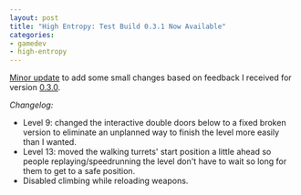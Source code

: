 ```yaml
---
layout: post
title: "High Entropy: Test Build 0.3.1 Now Available"
categories:
- gamedev
- high-entropy
---
```


<p><a href="https://binarynonsense.itch.io/highentropy" target="_blank">Minor update</a> to add some small changes based on feedback I received for version <a href="http://blog.binarynonsense.com/2019/05/30/high-entropy-test-build-0-3-0/">0.3.0</a>.<br></p>
<p><em>Changelog:</em></p>
<ul><li>Level 9: changed the interactive double doors below to a fixed broken version to eliminate an unplanned way to finish the level more easily than I wanted.</li><li>Level 13: moved the walking turrets' start position a little ahead so people replaying/speedrunning the level don't have to wait so long for them to get to a safe position.</li><li>Disabled climbing while reloading weapons.</li></ul>
